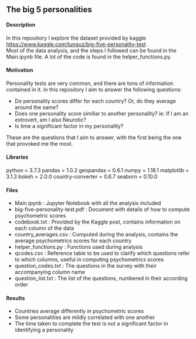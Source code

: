 ## The big 5 personalities
#### Description
In this repository I explore the dataset provided by kaggle https://www.kaggle.com/tunguz/big-five-personality-test . <br>
Most of the data analysis, and the steps I followed can be found in the Main.ipynb file. A lot of the code is found in the
helper_functions.py.

#### Motivation

Personality tests are very common, and there are tons of information contained in it. In this repository I aim to answer the following questions:
- Do personality scores differ for each country? Or, do they average around the same?
- Does one personality score similiar to another personality? ie: If I am an extrovert, am I also Neurotic?
- Is time a significant factor in my personality?

These are the questions that I aim to answer, with the first being the one that provoked me the most.


#### Libraries

python = 3.7.3 
pandas = 1.0.2 
geopandas = 0.6.1 
numpy = 1.18.1 
matplotlib = 3.1.3 
bokeh = 2.0.0 
country-converter = 0.6.7 
seaborn = 0.10.0

#### Files

- Main.ipynb : Jupyter Notebook with all the analysis included
- big-five-personality-test.pdf : Document with details of how to compute psychometric scores
- codebook.txt : Provided by the Kaggle post, contains information on each column of the data
- country_averages.csv : Computed during the analysis, contains the average psychometrics scores for each country
- helper_functions.py : Functions used during analysis
- qcodes.csv : Reference table to be used to clarify which questions refer to which columns, useful in computing psychometrics scores
- question_codes.txt : The questions in the survey with their accompanying column name
- question_list.txt : The list of the questions, numbered in their according order

#### Results

- Countries average differently in psychometric scores
- Some personalities are mildly correlated with one another
- The time taken to complete the test is not a significant factor in identifying a personality



